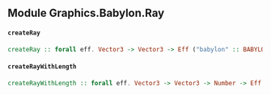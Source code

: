 ## Module Graphics.Babylon.Ray

#### `createRay`

``` purescript
createRay :: forall eff. Vector3 -> Vector3 -> Eff ("babylon" :: BABYLON | eff) Ray
```

#### `createRayWithLength`

``` purescript
createRayWithLength :: forall eff. Vector3 -> Vector3 -> Number -> Eff ("babylon" :: BABYLON | eff) Ray
```


